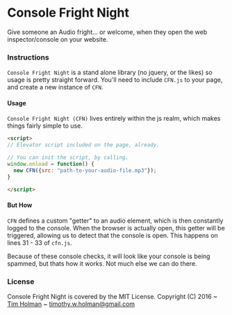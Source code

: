# Console Fright Night

Give someone an Audio fright... or welcome, when they open the web inspector/console on your website.

### Instructions

`Console Fright Night` is a stand alone library (no jquery, or the likes) so usage is pretty straight forward. You'll need to include `CFN.js` to your page, and create a new instance of `CFN`.

#### Usage

`Console Fright Night (CFN)` lives entirely within the js realm, which makes things fairly simple to use.

```html
<script>
// Elevator script included on the page, already.

// You can init the script, by calling.
window.onload = function() {
  new CFN({src: "path-to-your-audio-file.mp3"});
}

</script>
```

#### But How
`CFN` defines a custom "getter" to an audio element, which is then constantly logged to the console. When the browser is actually open, this getter will be triggered, allowing us to detect that the console is open. This happens on lines 31 - 33 of `cfn.js`.

Because of these console checks, it will look like your console is being spammed, but thats how it works. Not much else we can do there.

### License

Console Fright Night is covered by the MIT License.
Copyright (C) 2016 ~ [Tim Holman](http://tholman.com) ~ timothy.w.holman@gmail.com